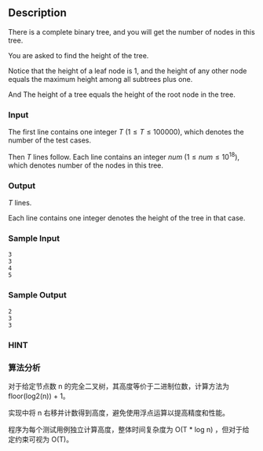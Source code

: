 ## Description

There is a complete binary tree, and you will get the number of nodes in this tree.

You are asked to find the height of the tree.

Notice that the height of a leaf node is $1$, and the height of any other node equals the maximum height among all subtrees plus one.

And The height of a tree equals the height of the root node in the tree.

### Input

The first line contains one integer $T$ $(1 \le T \le 100000)$, which denotes the number of the test cases.

Then $T$ lines follow. Each line contains an integer $num$ $(1 \le num \le 10^{18})$, which denotes number of the nodes in this tree.

### Output

$T$ lines.

Each line contains one integer denotes the height of the tree in that case.

### Sample Input

``` log
3
3
4
5
```

### Sample Output

``` log
2
3
3
```

### HINT

### 算法分析

对于给定节点数 n 的完全二叉树，其高度等价于二进制位数，计算方法为 floor(log2(n)) + 1。

实现中将 n 右移并计数得到高度，避免使用浮点运算以提高精度和性能。

程序为每个测试用例独立计算高度，整体时间复杂度为 O(T * log n) ，但对于给定约束可视为 O(T)。
